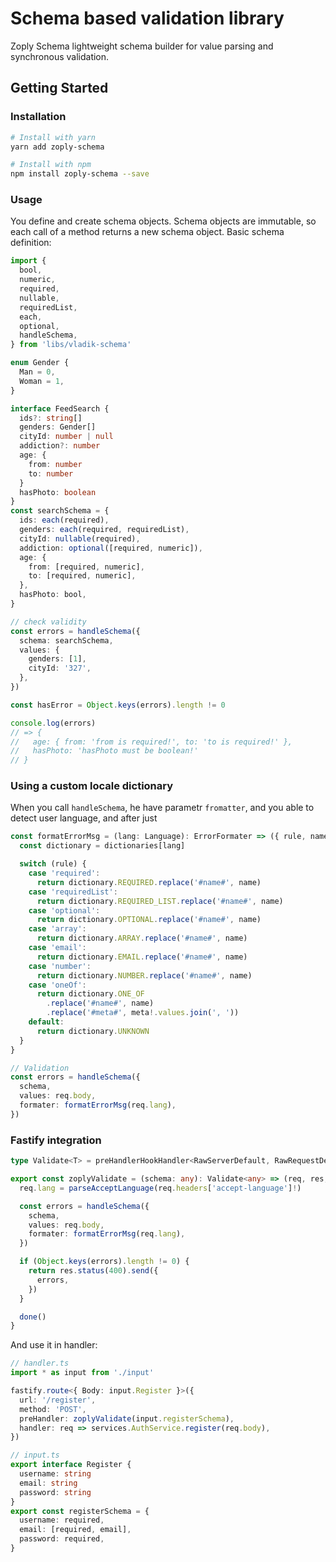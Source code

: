 # Schema based validation library

Zoply Schema lightweight schema builder for value parsing and synchronous validation.

## Getting Started

### Installation

```sh
# Install with yarn
yarn add zoply-schema

# Install with npm
npm install zoply-schema --save
```

### Usage

You define and create schema objects. Schema objects are immutable, so each call of a method returns a new schema object.
Basic schema definition:

```ts
import {
  bool,
  numeric,
  required,
  nullable,
  requiredList,
  each,
  optional,
  handleSchema,
} from 'libs/vladik-schema'

enum Gender {
  Man = 0,
  Woman = 1,
}

interface FeedSearch {
  ids?: string[]
  genders: Gender[]
  cityId: number | null
  addiction?: number
  age: {
    from: number
    to: number
  }
  hasPhoto: boolean
}
const searchSchema = {
  ids: each(required),
  genders: each(required, requiredList),
  cityId: nullable(required),
  addiction: optional([required, numeric]),
  age: {
    from: [required, numeric],
    to: [required, numeric],
  },
  hasPhoto: bool,
}

// check validity
const errors = handleSchema({
  schema: searchSchema,
  values: {
    genders: [1],
    cityId: '327',
  },
})

const hasError = Object.keys(errors).length != 0

console.log(errors)
// => {
//   age: { from: 'from is required!', to: 'to is required!' },
//   hasPhoto: 'hasPhoto must be boolean!'
// }
```

### Using a custom locale dictionary

When you call `handleSchema`, he have parametr `fromatter`, and you able to detect user language, and after just

```ts
const formatErrorMsg = (lang: Language): ErrorFormater => ({ rule, name, meta }) => {
  const dictionary = dictionaries[lang]

  switch (rule) {
    case 'required':
      return dictionary.REQUIRED.replace('#name#', name)
    case 'requiredList':
      return dictionary.REQUIRED_LIST.replace('#name#', name)
    case 'optional':
      return dictionary.OPTIONAL.replace('#name#', name)
    case 'array':
      return dictionary.ARRAY.replace('#name#', name)
    case 'email':
      return dictionary.EMAIL.replace('#name#', name)
    case 'number':
      return dictionary.NUMBER.replace('#name#', name)
    case 'oneOf':
      return dictionary.ONE_OF
        .replace('#name#', name)
        .replace('#meta#', meta!.values.join(', '))
    default:
      return dictionary.UNKNOWN
  }
}

// Validation
const errors = handleSchema({
  schema,
  values: req.body,
  formater: formatErrorMsg(req.lang),
})
```

### Fastify integration

```ts
type Validate<T> = preHandlerHookHandler<RawServerDefault, RawRequestDefaultExpression, RawReplyDefaultExpression, { Body: T }>

export const zoplyValidate = (schema: any): Validate<any> => (req, res, done) => {
  req.lang = parseAcceptLanguage(req.headers['accept-language']!)

  const errors = handleSchema({
    schema,
    values: req.body,
    formater: formatErrorMsg(req.lang),
  })

  if (Object.keys(errors).length != 0) {
    return res.status(400).send({
      errors,
    })
  }

  done()
}
```

And use it in handler:

```ts
// handler.ts
import * as input from './input'

fastify.route<{ Body: input.Register }>({
  url: '/register',
  method: 'POST',
  preHandler: zoplyValidate(input.registerSchema),
  handler: req => services.AuthService.register(req.body),
})

// input.ts
export interface Register {
  username: string
  email: string
  password: string
}
export const registerSchema = {
  username: required,
  email: [required, email],
  password: required,
}
```
